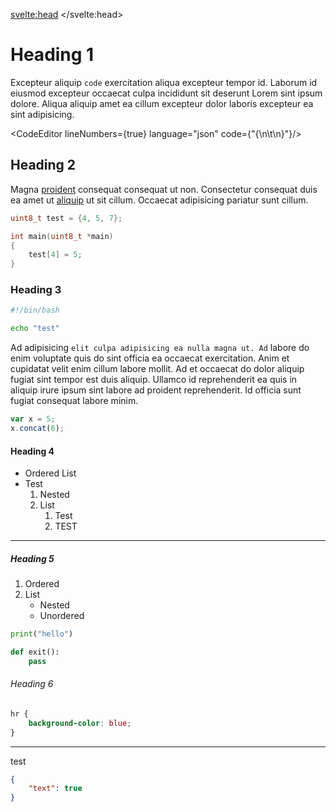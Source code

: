 <svelte:head>
	<title>PTR</title>
</svelte:head>

<script>
	import CodeEditor from "$lib/widgets/CodeBlock/CodeEditor.svelte";
	import CopyButton from "$lib/widgets/CodeBlock/CopyButton.svelte";
	import LineNumbers from "$lib/widgets/CodeBlock/LineNumbers.svelte";

	import "prismjs/prism.js";
	import "prismjs/components/prism-bash.js";
	import "prismjs/components/prism-c.js";
	import "prismjs/components/prism-cpp.js";
	import "prismjs/components/prism-json.js";
	import "prismjs/components/prism-python.js";
</script>

# Heading 1

Excepteur aliquip `code` exercitation aliqua excepteur tempor id. Laborum id eiusmod excepteur occaecat culpa incididunt sit deserunt Lorem sint ipsum dolore. Aliqua aliquip amet ea cillum excepteur dolor laboris excepteur ea sint adipisicing.

<CodeEditor lineNumbers={true} language="json" code={"{\n\t\n}"}/>

## Heading 2

Magna [proident](https://github.com) consequat consequat ut non. Consectetur consequat duis ea amet ut [aliquip](https://example.com) ut sit cillum. Occaecat adipisicing pariatur sunt cillum.

<LineNumbers />
<CopyButton />

```c
uint8_t test = {4, 5, 7};

int main(uint8_t *main)
{
	test[4] = 5;
}
```

### Heading 3

<LineNumbers />
<CopyButton />

```bash
#!/bin/bash

echo "test"
```

Ad adipisicing `elit culpa adipisicing ea nulla magna ut. Ad` labore do enim voluptate quis do sint officia ea occaecat exercitation. Anim et cupidatat velit enim cillum labore mollit. Ad et occaecat do dolor aliquip fugiat sint tempor est duis aliquip. Ullamco id reprehenderit ea quis in aliquip irure ipsum sint labore ad proident reprehenderit. Id officia sunt fugiat consequat labore minim.

<LineNumbers />
<CopyButton />

```js
var x = 5;
x.concat(6);
```

#### Heading 4

- Ordered List
- Test
	1. Nested
	2. List
		1. Test
		2. TEST

---

##### Heading 5

1. Ordered
2. List
	- Nested
	- Unordered

<LineNumbers />
<CopyButton />

```python
print("hello")

def exit():
	pass
```

###### Heading 6

<CopyButton />

```css
hr {
	background-color: blue;
}
```

---

test

<LineNumbers />
<CopyButton />

```json
{
	"text": true
}
```
